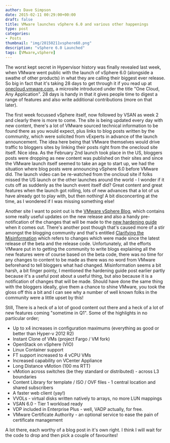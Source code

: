 ```yaml
---
author: Dave Simpson
date: 2015-02-11 00:29:00+00:00
draft: false
title: VMware launches vSphere 6.0 and various other happenings
type: post
categories:
- Posts
thumbnail: "img/20150211vsphere60.png"
description: "vSphere 6.0 Launched"
tags: [VMware,vSphere]
---
```


The worst kept secret in Hypervisor history was finally revealed last week, when VMware went public with the launch of vSphere 6.0 (alongside a swathe of other products) in what they are calling their biggest ever release. So big in fact that it's taking 28 days to get through it if you read up at [onecloud.vmware.com](https://onecloud.vmware.com/?src=vmw_so_vex_dsimp_889), a microsite introduced under the title "One Cloud, Any Application". 28 days is handy in that it gives people time to digest a range of features and also write additional contributions (more on that later).  
  
The first week focussed vSphere itself, now followed by VSAN as week 2 and clearly there is more to come. The site is being updated every day with new content, there's a lot of VMware sourced technical information to be found there as you would expect, plus links to blog posts written by the community, which were solicited from vExperts in advance of the launch announcement. The idea here being that VMware themselves would drive traffic to bloggers sites by linking their posts right from the onecloud site itself. Nice idea. As the February 2nd launch took place in the US, bloggers posts were dropping as new content was published on their sites and since the VMware launch itself seemed to take an age to start up, we had the situation where blog posts were announcing vSphere 6.0 before VMware did. The launch video can be re-watched from the oncloud site if folks missed the US launch or the other launches around the world - I wonder if it cuts off as suddenly as the launch event itself did? Great content and great features when the launch got rolling, lots of new advances that a lot of us have already got to play with, but then nothing! A bit disconcerting at the time, as I wondered if I was missing something else!  
  
Another site I want to point out is the [VMware vSphere Blog](http://blogs.vmware.com/vsphere/esxi?src=vmw_so_vex_dsimp_889), which contains some really useful updates on the new release and also a handy pre-notification of the changes that will be made to the [new hardening guide](http://blogs.vmware.com/vsphere/2015/02/vsphere-6-0-hardening-guide-overview-coming-changes.html?src=vmw_so_vex_dsimp_889) when it comes out. There's another post though that's caused more of a stir amongst the blogging community and that's entitled [Clarifying the Misinformation](http://blogs.vmware.com/vsphere/2015/02/vsphere-6-clarifying-misinformation.html?src=vmw_so_vex_dsimp_889) which refers to changes which were made since the latest release of the beta and the release code. Unfortunately, all the efforts VMware put in to getting the community to write blogs explaining all the new features were of course based on the beta code, there was no time for any changes to content to be made as there was no word from VMware beforehand to tell bloggers what had changed. Misinformation seems a bit harsh, a bit finger pointy, I mentioned the hardening guide post earlier partly because it's a useful post about a useful thing, but also because it is a notification of changes that will be made. Should have done the same thing with the bloggers ideally, give them a chance to shine VMware, you took the gloss off this a bit and I can see why a number of well known folks in the community were a little upset by this!   
  
Still, There is a heck of a lot of good content out there and a heck of a lot of new features coming "sometime in Q1". Some of the highlights in no particular order;  


  * Up to x4 increases in configuration maximums (everything as good or better than Hyper-v 2012 R2)
  * Instant Clone of VMs (project Fargo / VM fork)
  * OpenStack on vSphere (VIO)
  * Linux Container support
  * FT support increased to 4 vCPU VMs
  * Increased capability on VCenter Appliance
  * Long Distance vMotion (100 ms RTT)
  * vMotion across switches (be they standard or distributed) - across L3 boundaries
  * Content Library for template / ISO / OVF files - 1 central location and shared subscribers
  * A faster web client (yay!)
  * VVOLs - virtual disks written natively to arrays, no more LUN mappings
  * VSAN 6.0 - Tier 1 workload ready
  * VDP included in Enterprise Plus - well, VADP actually, for free. 
  * VMware Certificate Authority - an optional service to ease the pain of certificate management 
  
A lot there, each worthy of a blog post in it's own right. I think I will wait for the code to drop and then pick a couple of favourites!  
  
  

